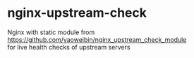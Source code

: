 # nginx-upstream-check  
Nginx with static module from https://github.com/yaoweibin/nginx_upstream_check_module  
for live health checks of upstream servers  
